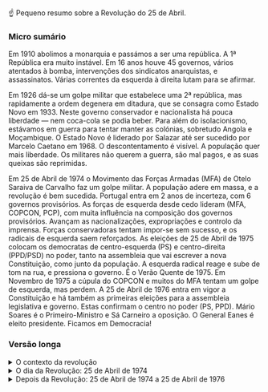 ☝️ Pequeno resumo sobre a Revolução do 25 de Abril. 

### Micro sumário

Em 1910 abolimos a monarquia e passámos a ser uma república. A 1ª República era muito instável. Em 16 anos houve 45 governos, vários atentados à bomba, intervenções dos sindicatos anarquistas, e assassinatos. Várias correntes da esquerda à direita lutam para se afirmar.

Em 1926 dá-se um golpe militar que estabelece uma 2ª república, mas rapidamente a ordem degenera em ditadura, que se consagra como Estado Novo em 1933. Neste governo conservador e nacionalista há pouca liberdade — nem coca-cola se podia beber. Para além do isolacionismo, estávamos em guerra para tentar manter as colónias, sobretudo Angola e Moçambique. O Estado Novo é liderado por Salazar até ser sucedido por Marcelo Caetano em 1968. O descontentamento é visível. A população quer mais liberdade. Os militares não querem a guerra, são mal pagos, e as suas queixas são reprimidas. 

Em 25 de Abril de 1974 o Movimento das Forças Armadas (MFA) de Otelo Saraiva de Carvalho faz um golpe militar. A população adere em massa, e a revolução é bem sucedida. Portugal entra em 2 anos de incerteza, com 6 governos provisórios. As forças de esquerda desde cedo lideram (MFA, COPCON, PCP), com muita influência na composição dos governos provisórios. Avançam as nacionalizações, expropriações e controlo da imprensa. Forças conservadoras tentam impor-se sem sucesso, e os radicais de esquerda saem reforçados. As eleições de 25 de Abril de 1975 colocam os democratas de centro-esquerda (PS) e centro-direita (PPD/PSD) no poder, tanto na assembleia que vai escrever a nova Constituição, como junto da população. A esquerda radical reage e sube de tom na rua, e pressiona o governo. É o Verão Quente de 1975. Em Novembro de 1975 a cúpula do COPCON e muitos do MFA tentam um golpe de esquerda, mas perdem. A 25 de Abril de 1976 entra em vigor a Constituição e há também as primeiras eleições para a assembleia legislativa e governo. Estas confirmam o centro no poder (PS, PPD). Mário Soares é o Primeiro-Ministro e Sá Carneiro a oposição. O General Eanes é eleito presidente. Ficamos em Democracia!


### Versão longa

<details markdown=1><summary>O contexto da revolução</summary>

Em 5 de Outubro de 1910 Portugal é proclamada a República e abandonada a monarquia. 

A 1a República que começou era muito instável. Em 16 anos sucedem-se 45 Governos e 7 Parlamentos, uma abundância de tentativas de golpes, atentados à bomba, e a intervenção direta e violenta do sindicalismo anarquista. Os partidos não se entendem, nem entre eles nem mesmo dentro deles. Por outro lado, outras forças tentam a aproximação a um regime messiânico com tendências absolutistas e conservadoras (Sidónio Pais), e existem mesmo correntes fascistas. 

Em 28 de Maio de 1926 dá-se um golpe de Estado de origem militar e fortemente anti-liberal, que abre a 2ª república.

Em 1933 a ditadura solidifica um plano ideológico e político, e passa a chamar-se Estado Novo, com Salazar como seu líder. Este dirige Portugal durante várias décadas. 

Em 1974 a economia está a crescer, mas poucos sectores da sociedade estão satisfeitos. Salazar estava decrépito e longe do poder, e desde 1968 que a ditadura é encabeçada pelo seu sucessor Marcelo Caetano. O Estado Novo é conservador e fortemente nacionalista, anti-comunista e anti-liberal, anti-NATO, anti-US etc. Portugal controla várias colónias como Angola e Moçambique, mas está em guerra para manter o seu controlo.

</details>

<details markdown=1><summary>O dia da Revolução: 25 de Abril de 1974</summary>
  
O 25 de Abril começa como um golpe militar. 

O Movimento das Forças Armadas (MFA) foi criado porque as médias patentes estavam descontentes. A nossa revolução surge então de razões banais: os militares são mal pagos, a carreira é inexistenet, e querem sair de África. Mas como se vivia numa ditadura, eles não podem sequer manifestar-se ou organizar-se para exigir melhores condições, e então o movimento assume desde cedo também a exigência de tornar Portugal mais livre. 

Também ºe importante o papel do General Spínola, pois é crítico da Guerra Colonial, e o seu livro “Portugal e o Futuro” deixa as médias patentes do MFA convictas que têm o suporte para a sua ação na cúpula dos militares. 

O golpe é bem sucedido. 

Em parte porque a ditadura estava podre e exausta, e o homem forte (Salazar) fora de cena. Mais importante, a adesão da população é imediata e muito expressiva. E assim se passou de um golpe militar para uma Revolução. (Porque uma revolução implica sempre adesão em massa, como quando se diz “a revolução dos smartphones”, e foi isso que aconteceu.)

</details>

<details markdown=1><summary>Depois da Revolução: 25 de Abril de 1974 a 25 de Abril de 1976</summary>

Depois da revolução, viveu-se uma enorme instabilidade com o choque de vários movimentos e personalidades. 

O General Spínola é o primeiro presidente provisório no pós 25 de Abril de 1974, porque era uma alta patente e crítico da Guerra Colonial, o que era é útil para legitimar o golpe do MFA, e porque Marcelo Caetano deixa claro que apenas assumiria a derrota perante ele. Mas o Spínola também é conservador, o que choca com a corrente política mais forte do MFA, que é de esquerda/ esquerda radical e é liderada pelo Otelo Saraiva de Carvalho. 

Assim, o MFA bloqueia algumas decisões do Spínola. Enfraquecido, em Junho forma novo governo provisório com o Primeiro Ministro Vasco Gonçalves (outro militar), originalmente moderado, mas que também vira progressivamente à esquerda. 

O Spínola fica desagradado com o início da desconolonização (ele queria a federalização) e em Setembro tenta tomar controlo do País. Mas Otelo tinha criado o COPCON, que é a polícia física e política no pós 25 de Abril, e este é controlado por forças de esquerda. Expulsam o Spínola do governo, e metem lá o general Francisco da Costa Gomes, um moderado. 

O País vive sob incerteza e instabilidade. 600 mil retornados enchem as ruas, incluindo 100 mil militares, muitos sem cidade, família ou casa para onde ir, pois tinham nascido nas colónias. O Partido Comunista (PCP) e os outros partidos comunistas têm muita força e discutem-se planos para tornar Portugal numa realidade socialista, longe da social-democrata que é agora. A figura comunista mais clara é Álvaro Cunhal, que tinha regressado da Paris onde já liderava o PCP na clandestinidade. As nacionalizações avançam, desde terrenos agrícolas a bancos, passando por negócios e fábricas de vários tamanhos. Ocupam-se casas. Tudo isto gera ainda mais instabilidade. 

Em Março de 1975 o Spínola tenta um golpe, falha, e exila-se. Os elementos mais radicais de esquerda formam o Concelho da Revolução e instauram um 4º governo provisório, com o Vasco Gonçalves à cabeça. O falhanço de Spínola gera numa viragem à esquerda. 

Começa a destacar-se Mário Soares, que também voltara de Paris à cabeça do Partido Socialista (PS). Um ano depois da revolução, em 25 de Abril de 1975, fazem-se as primeiras eleições livres, para a Assembleia Constituinte. Isto é, são eleições para determinar os partidos que vão criar uma nova Constituição. Destaca-se o centro político. Ganha o PS, seguido pelo PPD (atual PSD), com o PCP a perder força (13%) e o CDS a aparecer pequeno (8%). 

O MFA continua a pressionar a assembleia para implementar o seu programa de esquerda, enquanto o PCP pressiona nas ruas através de nacionalizações e mobilização sindical, incluindo o controlo direto um jornal e indireto das redações. É o Verão Quente de 1975. 

Os governos provisórios incluiam gente de vários partidos. Mas em Junho o PS e o PPD (PSD) abandonam o 4º governo descontentes com a pressão do MFA e do PCP. Medem-se forças em discursos, artigos de jornal, comícios e nas ruas. 

A 8 de Agosto é criado o 5º governo provisório, que inclui o PCP, militares e independentes. O PCP e forças de esquerda controlam várias redações de jornais. 

A contestação pelo País cresce, e as sedes do PCP começam a ser vandalizadas. 

Em Setembro começa o 6º e último governo provisório, liderado pelo Vice-Almirante Pinheiro de Azevedo e composto pelo PS, PPD (PSD) e PCP. 

A 25 de Novembro dá-se uma tentativa de golpe pela esquerda, liderado pelo Otelo, o COPCON e membros do MFA. O General Ramalho Eanes pára o golpe e o COPCON é desmantelado. O golpe está envolto em alguma controvérsia: segundo várias fontes e versões da história, o PCP estava envolvido no golpe, ou autorizou o golpe, ou consentiu com o golpe; noutras versões, a esquerda tentou esse golpe apenas para evitar um novo golpe da direita similar ao de Março de 1975 de Spínola. 

Em 25 de Abril de 1976 há novas eleições, dois anos após a revolução e 1 ano após as primeiras eleições para criar a Constituição. Esta é a primeira eleição para o primeiro governo já com a Constituição a funcionar, que foi ratificada a 2 de Abril desse ano e que entra a funcionar precisamente em 25 de Abril de 1976. 

Os partidos moderados confirmam a sua vitória. O PS de Mário Soares ganha, o PPD de Sá Carneiro fica em segundo, e o CDS de Freitas do Amaral em terceiro, com o PCP de Cunhal em 4º. Em Junho o General Eanes é eleito presidente. 

E seguimos em democracia estável desde então.

</details>
